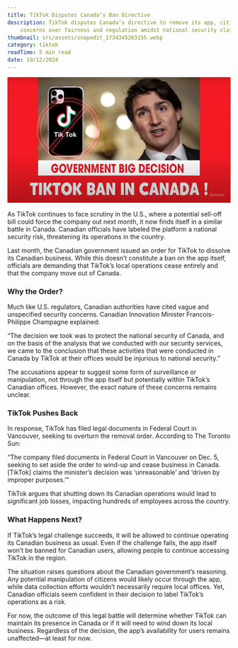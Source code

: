 ```yaml
---
title: TikTok Disputes Canada’s Ban Directive
description: TikTok disputes Canada’s directive to remove its app, citing
    concerns over fairness and regulation amidst national security claims.
thumbnail: src/assets/snapedit_1734345263155.webp
category: tiktok
readTime: 5 min read
date: 19/12/2024
---
```


![ad account rental](src/assets/snapedit_1734345263155.webp 'TikTok Disputes Canada’s Ban Directive')

As TikTok continues to face scrutiny in the U.S., where a potential sell-off bill could force the company out next month, it now finds itself in a similar battle in Canada. Canadian officials have labeled the platform a national security risk, threatening its operations in the country.

Last month, the Canadian government issued an order for TikTok to dissolve its Canadian business. While this doesn’t constitute a ban on the app itself, officials are demanding that TikTok’s local operations cease entirely and that the company move out of Canada.

### Why the Order?

Much like U.S. regulators, Canadian authorities have cited vague and unspecified security concerns. Canadian Innovation Minister Francois-Philippe Champagne explained:

“The decision we took was to protect the national security of Canada, and on the basis of the analysis that we conducted with our security services, we came to the conclusion that these activities that were conducted in Canada by TikTok at their offices would be injurious to national security.”

The accusations appear to suggest some form of surveillance or manipulation, not through the app itself but potentially within TikTok’s Canadian offices. However, the exact nature of these concerns remains unclear.

### TikTok Pushes Back

In response, TikTok has filed legal documents in Federal Court in Vancouver, seeking to overturn the removal order. According to The Toronto Sun:

“The company filed documents in Federal Court in Vancouver on Dec. 5, seeking to set aside the order to wind-up and cease business in Canada. \[TikTok] claims the minister’s decision was ‘unreasonable’ and ‘driven by improper purposes.’”

TikTok argues that shutting down its Canadian operations would lead to significant job losses, impacting hundreds of employees across the country.

### What Happens Next?

If TikTok’s legal challenge succeeds, it will be allowed to continue operating its Canadian business as usual. Even if the challenge fails, the app itself won’t be banned for Canadian users, allowing people to continue accessing TikTok in the region.

The situation raises questions about the Canadian government’s reasoning. Any potential manipulation of citizens would likely occur through the app, while data collection efforts wouldn’t necessarily require local offices. Yet, Canadian officials seem confident in their decision to label TikTok’s operations as a risk.

For now, the outcome of this legal battle will determine whether TikTok can maintain its presence in Canada or if it will need to wind down its local business. Regardless of the decision, the app’s availability for users remains unaffected—at least for now.
